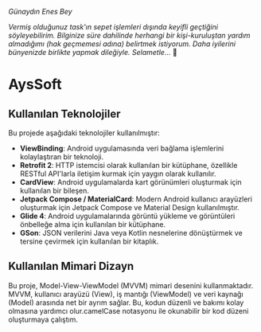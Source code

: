 

*Günaydın Enes Bey*

*Vermiş olduğunuz task'ın sepet işlemleri dışında keyifli geçtiğini söyleyebilirim. Bilginize süre dahilinde herhangi bir kişi-kuruluştan yardım almadığımı (hak geçmemesi adına) belirtmek istiyorum.  Daha iyilerini bünyenizde birlikte yapmak dileğiyle. Selametle...* 🚀
# AysSoft

## Kullanılan Teknolojiler

Bu projede aşağıdaki teknolojiler kullanılmıştır:

- **ViewBinding**: Android uygulamasında veri bağlama işlemlerini kolaylaştıran bir teknoloji.
- **Retrofit 2**: HTTP istemcisi olarak kullanılan bir kütüphane, özellikle RESTful API'larla iletişim kurmak için yaygın olarak kullanılır.
- **CardView**: Android uygulamalarda kart görünümleri oluşturmak için kullanılan bir bileşen.
- **Jetpack Compose / MaterialCard**: Modern Android kullanıcı arayüzleri oluşturmak için Jetpack Compose ve Material Design kullanılmıştır.
- **Glide 4**: Android uygulamalarında görüntü yükleme ve görüntüleri önbelleğe alma için kullanılan bir kütüphane.
- **GSon**: JSON verilerini Java veya Kotlin nesnelerine dönüştürmek ve tersine çevirmek için kullanılan bir kitaplık.

## Kullanılan Mimari Dizayn

Bu proje, Model-View-ViewModel (MVVM) mimari desenini kullanmaktadır. MVVM, kullanıcı arayüzü (View), iş mantığı (ViewModel) ve veri kaynağı (Model) arasında net bir ayrım sağlar. Bu, kodun düzenli ve bakımı kolay olmasına yardımcı olur.camelCase notasyonu ile okunabilir bir kod düzeni oluşturmaya çalıştım.

